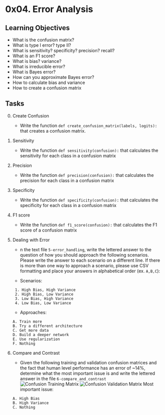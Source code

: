 # 0x04. Error Analysis

## Learning Objectives

* What is the confusion matrix?
* What is type I error? type II?
* What is sensitivity? specificity? precision? recall?
* What is an F1 score?
* What is bias? variance?
* What is irreducible error?
* What is Bayes error?
* How can you approximate Bayes error?
* How to calculate bias and variance
* How to create a confusion matrix

## Tasks

0. Create Confusion
   * Write the function `def create_confusion_matrix(labels, logits):` that creates a confusion matrix.
1. Sensitivity
   * Write the function `def sensitivity(confusion):` that calculates the sensitivity for each class in a confusion matrix
2. Precision
   * Write the function `def precision(confusion):` that calculates the precision for each class in a confusion matrix
3. Specificity
   * Write the function `def specificity(confusion):` that calculates the specificity for each class in a confusion matrix
4. F1 score
   * Write the function `def f1_score(confusion):` that calculates the F1 score of a confusion matrix
5. Dealing with Error
   * n the text file `5-error_handling`, write the lettered answer to the question of how you should approach the following scenarios. Please write the answer to each scenario on a different line. If there is more than one way to approach a scenario, please use CSV formatting and place your answers in alphabetical order (ex. `A,B,C`):

   * Scenarios:

   ```
    1. High Bias, High Variance
    2. High Bias, Low Variance
    3. Low Bias, High Variance
    4. Low Bias, Low Variance
    ```

   * Approaches:
    ```
    A. Train more
    B. Try a different architecture
    C. Get more data
    D. Build a deeper network
    E. Use regularization
    F. Nothing
   ```
6. Compare and Contrast
   * Given the following training and validation confusion matrices and the fact that human level performance has an error of ~14%, determine what the most important issue is and write the lettered answer in the file `6-compare_and_contrast`
   ![Confusion Training Matrix](https://holbertonintranet.s3.amazonaws.com/uploads/medias/2018/11/03c511c109a790a30bbe.png?X-Amz-Algorithm=AWS4-HMAC-SHA256&X-Amz-Credential=AKIARDDGGGOUWMNL5ANN%2F20210118%2Fus-east-1%2Fs3%2Faws4_request&X-Amz-Date=20210118T210323Z&X-Amz-Expires=86400&X-Amz-SignedHeaders=host&X-Amz-Signature=4e6a8dc31025356ad9ea5b3c610b17b9bc2f5aaf9e7ebf0c759f537087fa210f)
   ![Confusion Validation Matrix](https://holbertonintranet.s3.amazonaws.com/uploads/medias/2018/11/8f5d5fdab6420a22471b.png?X-Amz-Algorithm=AWS4-HMAC-SHA256&X-Amz-Credential=AKIARDDGGGOUWMNL5ANN%2F20210118%2Fus-east-1%2Fs3%2Faws4_request&X-Amz-Date=20210118T210323Z&X-Amz-Expires=86400&X-Amz-SignedHeaders=host&X-Amz-Signature=f65d266f73e4b989214a3d5d072faea10f98080c71fc7eb95878ee339f7cbbeb)
   Most important issue:
   ```
   A. High Bias
   B. High Variance
   C. Nothing
   ```
